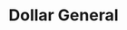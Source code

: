 ---
title: "Dollar General"
url: /kingman/dollar-general-hualapai-mountain-road/
shop: convenience
---